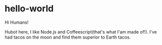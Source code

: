 # hello-world

Hi Humans!

Hubot here, I like Node.js and Coffeescript(that's what I'am made of!).
I've had tacos on the moon and find them superior to Earth tacos.
